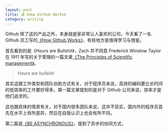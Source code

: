 ```yaml
---
layout: post
title: 读《How Github Works》
category: writing
---
```

Github 除了这的产品之外，本身就是家非常让人喜欢的公司，今天看了一名 Github 员工写的[《How Github Works》](http://zachholman.com/posts/how-github-works/)，有些地方是值得学习与借鉴。

首先看到的是《Hours are Bullshit》，Zach 并不同意 Frederick Winslow Taylor 在 1911 年写的关于管理的一篇文章[《The Principles of Scientific management》](http://en.wikipedia.org/wiki/The_Principles_of_Scientific_Management)。

> Hours are bullshit

其实这跟工作类型和团队协助方式有关，对于程序员来说，高效的编码要比长时间的低效率的工作要好得多。第一篇文章提到的是对于 Github 公司来说，效率才是他们追求的。

这也跟具体的情景有关，对于国内很多团队来说，这并不现实，国内外的程序员首先在水平上有所差异，然后在自我认识上也会有所不同。

第二篇是[《BE ASYNCHRONOUS》](http://zachholman.com/posts/how-github-works-asynchronous/)，提到了异步的协同方式，

